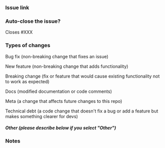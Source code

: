 <!-- Please fill out this template when opening a new PR. Thanks! -->

### Issue link

<!--- Is there an open issue for this PR? If so, please link to it.--->

### Auto-close the issue?

<!---
If this PR should close the associated issue when it's merged, please change XXX below to the issue number.
Otherwise, you can remove this section.
--->

Closes #XXX

### Types of changes

<!--- What type(s) of change(s) does your code introduce? Please delete any that don't apply: -->

Bug fix (non-breaking change that fixes an issue)

New feature (non-breaking change that adds functionality)

Breaking change (fix or feature that would cause existing functionality not to work as expected)

Docs (modified documentation or code comments)

Meta (a change that affects future changes to this repo)

Technical debt (a code change that doesn't fix a bug or add a feature but makes something clearer for devs)

##### Other (please describe below if you select "Other")

### Notes

<!--- Any other context to be aware of when reviewing this PR -->
